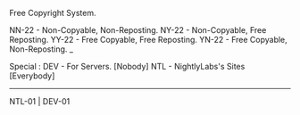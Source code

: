 Free Copyright System.

NN-22 - Non-Copyable, Non-Reposting.
NY-22 - Non-Copyable, Free Reposting.
YY-22 - Free Copyable, Free Reposting.
YN-22 - Free Copyable, Non-Reposting.
_

Special :
DEV - For Servers. [Nobody]
NTL - NightlyLabs's Sites [Everybody]

_______________
NTL-01 | DEV-01 
